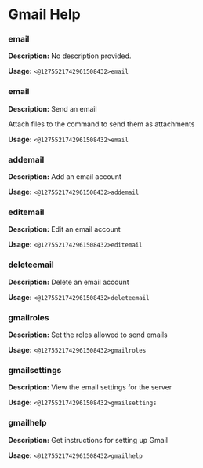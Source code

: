 # Gmail Help

### email

**Description:** No description provided.

**Usage:** `<@1275521742961508432>email`

### email

**Description:** Send an email

Attach files to the command to send them as attachments

**Usage:** `<@1275521742961508432>email`

### addemail

**Description:** Add an email account

**Usage:** `<@1275521742961508432>addemail`

### editemail

**Description:** Edit an email account

**Usage:** `<@1275521742961508432>editemail`

### deleteemail

**Description:** Delete an email account

**Usage:** `<@1275521742961508432>deleteemail`

### gmailroles

**Description:** Set the roles allowed to send emails

**Usage:** `<@1275521742961508432>gmailroles`

### gmailsettings

**Description:** View the email settings for the server

**Usage:** `<@1275521742961508432>gmailsettings`

### gmailhelp

**Description:** Get instructions for setting up Gmail

**Usage:** `<@1275521742961508432>gmailhelp`

